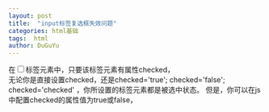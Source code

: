 ```yaml
---
layout: post
title:  "input标签复选框失效问题"
categories: html基础
tags:  html
author: DuGuYu
---
```

   在<input type="checkbox" />标签元素中，只要该标签元素有属性checked，  
无论你是直接设置checked，还是checked='true'; checked='false';   
checked='checked' ，你所设置的标签元素都是被选中状态。
但是，你可以在js中配置checked的属性值为true或false，

